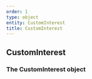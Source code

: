 ```yaml
---
order: 1
type: object
entity: CustomInterest 
title: CustomInterest 
---
```


## CustomInterest 
### The CustomInterest object

